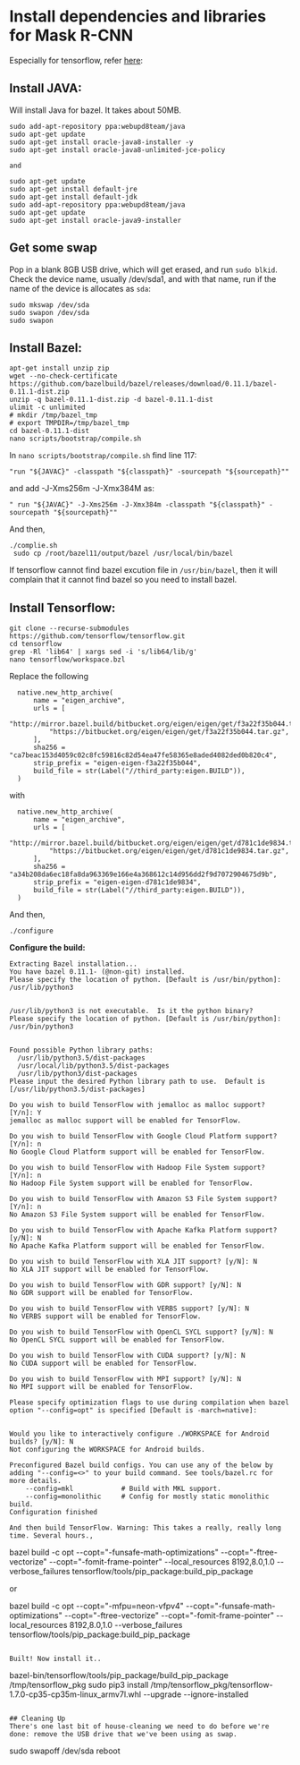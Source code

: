 # Install dependencies and libraries for Mask R-CNN
Especially for tensorflow, refer [here](https://hackernoon.com/running-yolo-on-odroid-yolodroid-5a89481ec141):

## Install JAVA:
Will install Java for bazel. It takes about 50MB.

```
sudo add-apt-repository ppa:webupd8team/java
sudo apt-get update
sudo apt-get install oracle-java8-installer -y
sudo apt-get install oracle-java8-unlimited-jce-policy

and 

sudo apt-get update
sudo apt-get install default-jre
sudo apt-get install default-jdk
sudo add-apt-repository ppa:webupd8team/java
sudo apt-get update
sudo apt-get install oracle-java9-installer
```

## Get some swap

Pop in a blank 8GB USB drive, which will get erased, and run ```sudo blkid```. Check the device name, usually /dev/sda1, and with that name, run if the name of the device is allocates as ```sda```:
```
sudo mkswap /dev/sda
sudo swapon /dev/sda
sudo swapon
```

## Install Bazel:

```
apt-get install unzip zip
wget --no-check-certificate https://github.com/bazelbuild/bazel/releases/download/0.11.1/bazel-0.11.1-dist.zip
unzip -q bazel-0.11.1-dist.zip -d bazel-0.11.1-dist
ulimit -c unlimited
# mkdir /tmp/bazel_tmp
# export TMPDIR=/tmp/bazel_tmp
cd bazel-0.11.1-dist
nano scripts/bootstrap/compile.sh
```
In ```nano scripts/bootstrap/compile.sh``` find line 117:
```
"run "${JAVAC}" -classpath "${classpath}" -sourcepath "${sourcepath}""
```
and add -J-Xms256m -J-Xmx384M as:
```
" run "${JAVAC}" -J-Xms256m -J-Xmx384m -classpath "${classpath}" -sourcepath "${sourcepath}""
```
And then,
```
./complie.sh
 sudo cp /root/bazel11/output/bazel /usr/local/bin/bazel
```
If tensorflow cannot find bazel excution file in ```/usr/bin/bazel```, then it will complain that it cannot find bazel so you need to install bazel.

## Install Tensorflow:
```
git clone --recurse-submodules https://github.com/tensorflow/tensorflow.git
cd tensorflow
grep -Rl 'lib64' | xargs sed -i 's/lib64/lib/g'
nano tensorflow/workspace.bzl
```
Replace the following
```
  native.new_http_archive(
      name = "eigen_archive",
      urls = [
          "http://mirror.bazel.build/bitbucket.org/eigen/eigen/get/f3a22f35b044.tar.gz",
          "https://bitbucket.org/eigen/eigen/get/f3a22f35b044.tar.gz",
      ],
      sha256 = "ca7beac153d4059c02c8fc59816c82d54ea47fe58365e8aded4082ded0b820c4",
      strip_prefix = "eigen-eigen-f3a22f35b044",
      build_file = str(Label("//third_party:eigen.BUILD")),
  )
```
with
```
  native.new_http_archive(
      name = "eigen_archive",
      urls = [
          "http://mirror.bazel.build/bitbucket.org/eigen/eigen/get/d781c1de9834.tar.gz",
          "https://bitbucket.org/eigen/eigen/get/d781c1de9834.tar.gz",
      ],
      sha256 = "a34b208da6ec18fa8da963369e166e4a368612c14d956dd2f9d7072904675d9b",
      strip_prefix = "eigen-eigen-d781c1de9834",
      build_file = str(Label("//third_party:eigen.BUILD")),
  )
```
And then,
```
./configure
```
**Configure the build:**
```
Extracting Bazel installation...
You have bazel 0.11.1- (@non-git) installed.
Please specify the location of python. [Default is /usr/bin/python]: /usr/lib/python3


/usr/lib/python3 is not executable.  Is it the python binary?
Please specify the location of python. [Default is /usr/bin/python]: /usr/bin/python3


Found possible Python library paths:
  /usr/lib/python3.5/dist-packages
  /usr/local/lib/python3.5/dist-packages
  /usr/lib/python3/dist-packages
Please input the desired Python library path to use.  Default is [/usr/lib/python3.5/dist-packages]

Do you wish to build TensorFlow with jemalloc as malloc support? [Y/n]: Y
jemalloc as malloc support will be enabled for TensorFlow.

Do you wish to build TensorFlow with Google Cloud Platform support? [Y/n]: n
No Google Cloud Platform support will be enabled for TensorFlow.

Do you wish to build TensorFlow with Hadoop File System support? [Y/n]: n
No Hadoop File System support will be enabled for TensorFlow.

Do you wish to build TensorFlow with Amazon S3 File System support? [Y/n]: n
No Amazon S3 File System support will be enabled for TensorFlow.

Do you wish to build TensorFlow with Apache Kafka Platform support? [y/N]: N
No Apache Kafka Platform support will be enabled for TensorFlow.

Do you wish to build TensorFlow with XLA JIT support? [y/N]: N
No XLA JIT support will be enabled for TensorFlow.

Do you wish to build TensorFlow with GDR support? [y/N]: N
No GDR support will be enabled for TensorFlow.

Do you wish to build TensorFlow with VERBS support? [y/N]: N
No VERBS support will be enabled for TensorFlow.

Do you wish to build TensorFlow with OpenCL SYCL support? [y/N]: N
No OpenCL SYCL support will be enabled for TensorFlow.

Do you wish to build TensorFlow with CUDA support? [y/N]: N
No CUDA support will be enabled for TensorFlow.

Do you wish to build TensorFlow with MPI support? [y/N]: N
No MPI support will be enabled for TensorFlow.

Please specify optimization flags to use during compilation when bazel option "--config=opt" is specified [Default is -march=native]: 


Would you like to interactively configure ./WORKSPACE for Android builds? [y/N]: N
Not configuring the WORKSPACE for Android builds.

Preconfigured Bazel build configs. You can use any of the below by adding "--config=<>" to your build command. See tools/bazel.rc for more details.
	--config=mkl         	# Build with MKL support.
	--config=monolithic  	# Config for mostly static monolithic build.
Configuration finished

And then build TensorFlow. Warning: This takes a really, really long time. Several hours.,
```
bazel build -c opt --copt="-funsafe-math-optimizations" --copt="-ftree-vectorize" --copt="-fomit-frame-pointer" --local_resources 8192,8.0,1.0 --verbose_failures tensorflow/tools/pip_package:build_pip_package

or

bazel build -c opt --copt="-mfpu=neon-vfpv4" --copt="-funsafe-math-optimizations" --copt="-ftree-vectorize" --copt="-fomit-frame-pointer" --local_resources 8192,8.0,1.0 --verbose_failures tensorflow/tools/pip_package:build_pip_package
```

Built! Now install it..
```
bazel-bin/tensorflow/tools/pip_package/build_pip_package /tmp/tensorflow_pkg
sudo pip3 install /tmp/tensorflow_pkg/tensorflow-1.7.0-cp35-cp35m-linux_armv7l.whl --upgrade --ignore-installed
```

## Cleaning Up
There's one last bit of house-cleaning we need to do before we're done: remove the USB drive that we've been using as swap.
```
sudo swapoff /dev/sda
reboot
```
